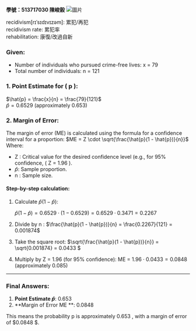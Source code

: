 ****學號：513717030 陳峻毅****
![圖片](https://github.com/user-attachments/assets/57bb90c3-1ce1-478f-9617-1b55a36f0e54)


recidivism[rɪˈsɪdɪvɪzəm]: 累犯/再犯\
recidivism rate: 累犯率\
rehabilitation: 康復/改過自新

### Given:
- Number of individuals who pursued crime-free lives: x = 79 
- Total number of individuals:  n = 121 

### 1. **Point Estimate for \( p \):**
$\hat{p} = \frac{x}{n} = \frac{79}{121}$\
$\hat{p} = 0.6529 \text{ (approximately } 0.653 \text{)}$

### 2. **Margin of Error:**
The margin of error (ME) is calculated using the formula for a confidence interval for a proportion:
$ME = Z \cdot \sqrt{\frac{\hat{p}(1 - \hat{p})}{n}}$
Where:
- Z : Critical value for the desired confidence level (e.g., for 95% confidence, \( Z = 1.96 \).
- $\hat{p}$: Sample proportion.
- n : Sample size.

#### Step-by-step calculation:
1. Calculate $\hat{p}$($1 -\hat{p}$):
   
   $\hat{p}(1 - \hat{p}) = 0.6529 \cdot (1 - 0.6529) = 0.6529 \cdot 0.3471 = 0.2267$
   

2. Divide by n :
   $\frac{\hat{p}(1 - \hat{p})}{n} = \frac{0.2267}{121} = 0.001874$
   

3. Take the square root:
   $\sqrt{\frac{\hat{p}(1 - \hat{p})}{n}} = \sqrt{0.001874} = 0.0433 $

4. Multiply by  Z = 1.96  (for 95% confidence):
   ME = $1.96 \cdot 0.0433 = 0.0848 \text{ (approximately } 0.085 \text{)}$

---

### Final Answers:
1. **Point Estimate $\hat{p}$**:  0.653 
2. **Margin of Error ME **:  0.0848

This means the probability  p  is approximately  0.653 , with a margin of error of  $0.0848 \$.
